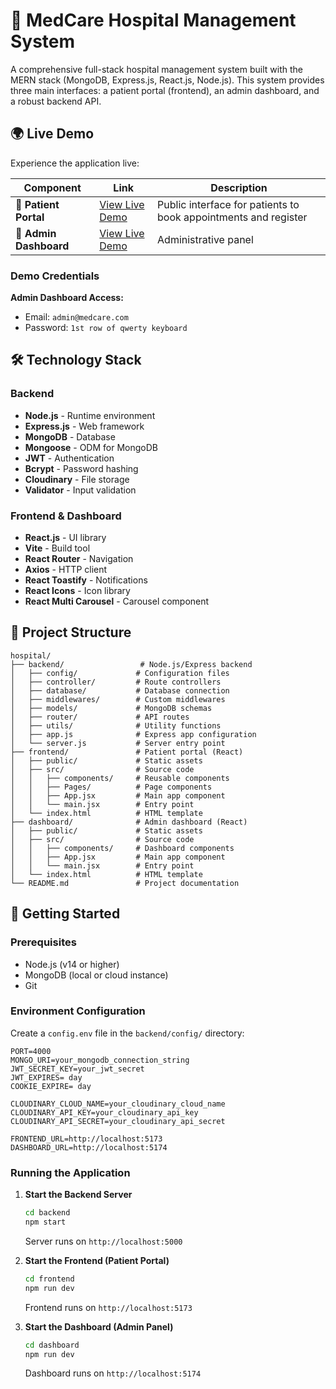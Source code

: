 
# 🏥 MedCare Hospital Management System

A comprehensive full-stack hospital management system built with the MERN stack (MongoDB, Express.js, React.js, Node.js). This system provides three main interfaces: a patient portal (frontend), an admin dashboard, and a robust backend API.


## 🌍 Live Demo

Experience the application live:

| Component | Link | Description |
|-----------|------|-------------|
| 🏥 **Patient Portal** | [View Live Demo](https://medcare-hms-rs.netlify.app/) | Public interface for patients to book appointments and register |
| 🔧 **Admin Dashboard** | [View Live Demo](https://medcare-hms-rs-admin.netlify.app/) | Administrative panel  

### Demo Credentials
**Admin Dashboard Access:**
- Email: `admin@medcare.com`
- Password: `1st row of qwerty keyboard`
  

## 🛠️ Technology Stack

### Backend
- **Node.js** - Runtime environment
- **Express.js** - Web framework
- **MongoDB** - Database
- **Mongoose** - ODM for MongoDB
- **JWT** - Authentication
- **Bcrypt** - Password hashing
- **Cloudinary** - File storage
- **Validator** - Input validation

### Frontend & Dashboard
- **React.js** - UI library
- **Vite** - Build tool
- **React Router** - Navigation
- **Axios** - HTTP client
- **React Toastify** - Notifications
- **React Icons** - Icon library
- **React Multi Carousel** - Carousel component

## 📁 Project Structure

```
hospital/
├── backend/                 # Node.js/Express backend
│   ├── config/             # Configuration files
│   ├── controller/         # Route controllers
│   ├── database/           # Database connection
│   ├── middlewares/        # Custom middlewares
│   ├── models/             # MongoDB schemas
│   ├── router/             # API routes
│   ├── utils/              # Utility functions
│   ├── app.js              # Express app configuration
│   └── server.js           # Server entry point
├── frontend/               # Patient portal (React)
│   ├── public/             # Static assets
│   ├── src/                # Source code
│   │   ├── components/     # Reusable components
│   │   ├── Pages/          # Page components
│   │   ├── App.jsx         # Main app component
│   │   └── main.jsx        # Entry point
│   └── index.html          # HTML template
├── dashboard/              # Admin dashboard (React)
│   ├── public/             # Static assets
│   ├── src/                # Source code
│   │   ├── components/     # Dashboard components
│   │   ├── App.jsx         # Main app component
│   │   └── main.jsx        # Entry point
│   └── index.html          # HTML template
└── README.md               # Project documentation
```

## 🚀 Getting Started

### Prerequisites
- Node.js (v14 or higher)
- MongoDB (local or cloud instance)
- Git


### Environment Configuration

Create a `config.env` file in the `backend/config/` directory:

```env
PORT=4000
MONGO_URI=your_mongodb_connection_string
JWT_SECRET_KEY=your_jwt_secret
JWT_EXPIRES= day
COOKIE_EXPIRE= day

CLOUDINARY_CLOUD_NAME=your_cloudinary_cloud_name
CLOUDINARY_API_KEY=your_cloudinary_api_key
CLOUDINARY_API_SECRET=your_cloudinary_api_secret

FRONTEND_URL=http://localhost:5173
DASHBOARD_URL=http://localhost:5174
```

### Running the Application

1. **Start the Backend Server**
   ```bash
   cd backend
   npm start
   ```
   Server runs on `http://localhost:5000`

2. **Start the Frontend (Patient Portal)**
   ```bash
   cd frontend
   npm run dev
   ```
   Frontend runs on `http://localhost:5173`

3. **Start the Dashboard (Admin Panel)**
   ```bash
   cd dashboard
   npm run dev
   ```
   Dashboard runs on `http://localhost:5174`
